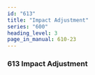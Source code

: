 ```yaml
---
id: "613"
title: "Impact Adjustment"
series: "600"
heading_level: 3
page_in_manual: 610-23
---
```


### 613 Impact Adjustment